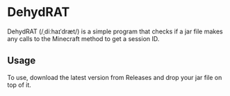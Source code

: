 # DehydRAT

DehydRAT (/ˌdiːhaɪˈdræt/) is a simple program that checks if a jar file makes any calls to the Minecraft method to get a session ID.

## Usage

To use, download the latest version from Releases and drop your jar file on top of it.
